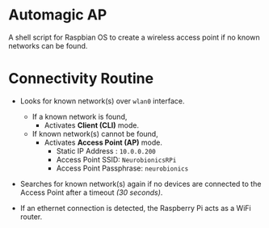 # Automagic AP
A shell script for Raspbian OS to create a wireless access point if no known networks can be found.

# Connectivity Routine
- Looks for known network(s) over `wlan0` interface.
  - If a known network is found, 
    - Activates **Client (CLI)** mode.
  - If known network(s) cannot be found, 
    - Activates **Access Point (AP)** mode.
      - Static IP Address : `10.0.0.200`
      - Access Point SSID: `NeurobionicsRPi`
      - Access Point Passphrase: `neurobionics`
 
- Searches for known network(s) again if no devices are connected to the Access Point after a timeout *(30 seconds)*.
- If an ethernet connection is detected, the Raspberry Pi acts as a WiFi router.
